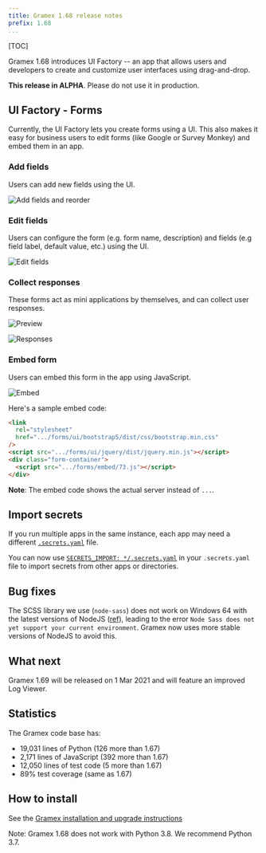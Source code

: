 ```yaml
---
title: Gramex 1.68 release notes
prefix: 1.68
...
```


[TOC]

Gramex 1.68 introduces UI Factory -- an app that allows users and developers to create and
customize user interfaces using drag-and-drop.

**This release in ALPHA**. Please do not use it in production.

## UI Factory - Forms

Currently, the UI Factory lets you create forms using a UI. This also makes it easy for business
users to edit forms (like Google or Survey Monkey) and embed them in an app.

### Add fields

Users can add new fields using the UI.

![Add fields and reorder](add-fields.gif)

### Edit fields

Users can configure the form (e.g. form name, description) and fields (e.g field label, default value, etc.) using the UI.

![Edit fields](edit-fields.gif)

### Collect responses

These forms act as mini applications by themselves, and can collect user responses.

![Preview](preview.png)

![Responses](responses.png)

### Embed form

Users can embed this form in the app using JavaScript.

![Embed](embed.png)

Here's a sample embed code:

```html
<link
  rel="stylesheet"
  href=".../forms/ui/bootstrap5/dist/css/bootstrap.min.css"
/>
<script src=".../forms/ui/jquery/dist/jquery.min.js"></script>
<div class="form-container">
  <script src=".../forms/embed/73.js"></script>
</div>
```

**Note**: The embed code shows the actual server instead of `...`.

## Import secrets

If you run multiple apps in the same instance, each app may need a different
[`.secrets.yaml`](../../deploy/#secrets) file.

You can now use [`SECRETS_IMPORT: */.secrets.yaml`](../../deploy/#secretsyaml-imports) in your
`.secrets.yaml` file to import secrets from other apps or directories.

## Bug fixes

The SCSS library we use (`node-sass`) does not work on Windows 64 with the latest versions of
NodeJS ([ref](https://stackoverflow.com/a/64645028/100904)), leading to the error `Node Sass does
not yet support your current environment`. Gramex now uses more stable versions of NodeJS to avoid
this.

## What next

Gramex 1.69 will be released on 1 Mar 2021 and will feature an improved Log Viewer.

## Statistics

The Gramex code base has:

- 19,031 lines of Python (126 more than 1.67)
- 2,171 lines of JavaScript (392 more than 1.67)
- 12,050 lines of test code (5 more than 1.67)
- 89% test coverage (same as 1.67)

## How to install

See the [Gramex installation and upgrade instructions](../../install/)

Note: Gramex 1.68 does not work with Python 3.8. We recommend Python 3.7.
